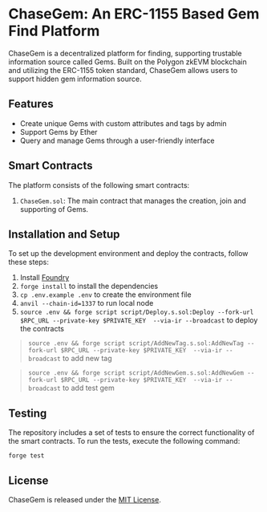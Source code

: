 # ChaseGem: An ERC-1155 Based Gem Find Platform

ChaseGem is a decentralized platform for finding, supporting trustable information source called Gems. Built on the Polygon zkEVM blockchain and utilizing the ERC-1155 token standard, ChaseGem allows users to support hidden gem information source.

## Features

- Create unique Gems with custom attributes and tags by admin
- Support Gems by Ether
- Query and manage Gems through a user-friendly interface

## Smart Contracts

The platform consists of the following smart contracts:

1. `ChaseGem.sol`: The main contract that manages the creation, join and supporting of Gems.

## Installation and Setup

To set up the development environment and deploy the contracts, follow these steps:

1. Install [Foundry](https://book.getfoundry.sh/getting-started/installation)
2. `forge install` to install the dependencies
3. `cp .env.example .env` to create the environment file
4. `anvil --chain-id=1337` to run local node
5. `source .env && forge script script/Deploy.s.sol:Deploy --fork-url $RPC_URL --private-key $PRIVATE_KEY  --via-ir --broadcast` to deploy the contracts

> `source .env && forge script script/AddNewTag.s.sol:AddNewTag --fork-url $RPC_URL --private-key $PRIVATE_KEY  --via-ir --broadcast` to add new tag

> `source .env && forge script script/AddNewGem.s.sol:AddNewGem --fork-url $RPC_URL --private-key $PRIVATE_KEY  --via-ir --broadcast` to add test gem

## Testing

The repository includes a set of tests to ensure the correct functionality of the smart contracts. To run the tests, execute the following command:

```
forge test
```

## License

ChaseGem is released under the [MIT License](LICENSE).
